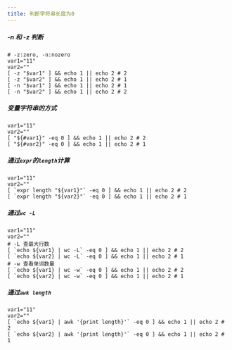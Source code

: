 ```yaml
---
title: 判断字符串长度为0
---
```


##### -n 和 -z 判断
``` shell
# -z:zero, -n:nozero
var1="11"
var2=""
[ -z "$var1" ] && echo 1 || echo 2 # 2
[ -z "$var2" ] && echo 1 || echo 2 # 1
[ -n "$var1" ] && echo 1 || echo 2 # 1
[ -n "$var2" ] && echo 1 || echo 2 # 2
```

##### 变量字符串的方式
``` shell
var1="11"
var2=""
[ "${#var1}" -eq 0 ] && echo 1 || echo 2 # 2
[ "${#var2}" -eq 0 ] && echo 1 || echo 2 # 1
```

##### 通过`expr`的`length`计算
``` shell
var1="11"
var2=""
[ `expr length "${var1}"` -eq 0 ] && echo 1 || echo 2 # 2
[ `expr length "${var2}"` -eq 0 ] && echo 1 || echo 2 # 1
```

##### 通过`wc -L`
``` shell
var1="11"
var2=""
# -L 查最大行数
[ `echo ${var1} | wc -L` -eq 0 ] && echo 1 || echo 2 # 2
[ `echo ${var2} | wc -L` -eq 0 ] && echo 1 || echo 2 # 1
# -w 查看单词数量
[ `echo ${var1} | wc -w` -eq 0 ] && echo 1 || echo 2 # 2
[ `echo ${var2} | wc -w` -eq 0 ] && echo 1 || echo 2 # 1
```

##### 通过`awk length`
``` shell
var1="11"
var2=""
[ `echo ${var1} | awk '{print length}'` -eq 0 ] && echo 1 || echo 2 # 2
[ `echo ${var2} | awk '{print length}'` -eq 0 ] && echo 1 || echo 2 # 1

```
